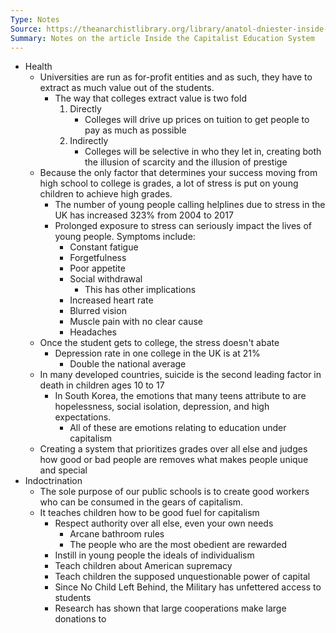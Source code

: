 ```yaml
---
Type: Notes
Source: https://theanarchistlibrary.org/library/anatol-dniester-inside-the-capitalist-education-system-1
Summary: Notes on the article Inside the Capitalist Education System
---
```

- Health
	- Universities are run as for-profit entities and as such, they have to extract as much value out of the students.
		- The way that colleges extract value is two fold
			1. Directly
				- Colleges will drive up prices on tuition to get people to pay as much as possible
			2. Indirectly
				- Colleges will be selective in who they let in, creating both the illusion of scarcity and the illusion of prestige
	- Because the only factor that determines your success moving from high school to college is grades, a lot of stress is put on young children to achieve high grades. 
		- The number of young people calling helplines due to stress in the UK has increased 323% from 2004 to 2017
		- Prolonged exposure to stress can seriously impact the lives of young people. Symptoms include:
			- Constant fatigue
			- Forgetfulness
			- Poor appetite
			- Social withdrawal
				- This has other implications
			- Increased heart rate
			- Blurred vision
			- Muscle pain with no clear cause
			- Headaches
	- Once the student gets to college, the stress doesn't abate
		- Depression rate in one college in the UK is at 21%
			- Double the national average
	- In many developed countries, suicide is the second leading factor in death in children ages 10 to 17
		- In South Korea, the emotions that many teens attribute to are hopelessness, social isolation, depression, and high expectations.
			- All of these are emotions relating to education under capitalism
	- Creating a system that prioritizes grades over all else and judges how good or bad people are removes what makes people unique and special
- Indoctrination
	- The sole purpose of our public schools is to create good workers who can be consumed in the gears of capitalism.
	- It teaches children how to be good fuel for capitalism
		- Respect authority over all else, even your own needs
			- Arcane bathroom rules
			- The people who are the most obedient are rewarded
		- Instill in young people the ideals of individualism
		- Teach children about American supremacy
		- Teach children the supposed unquestionable power of capital
		- Since No Child Left Behind, the Military has unfettered access to students
		- Research has shown that large cooperations make large donations to  